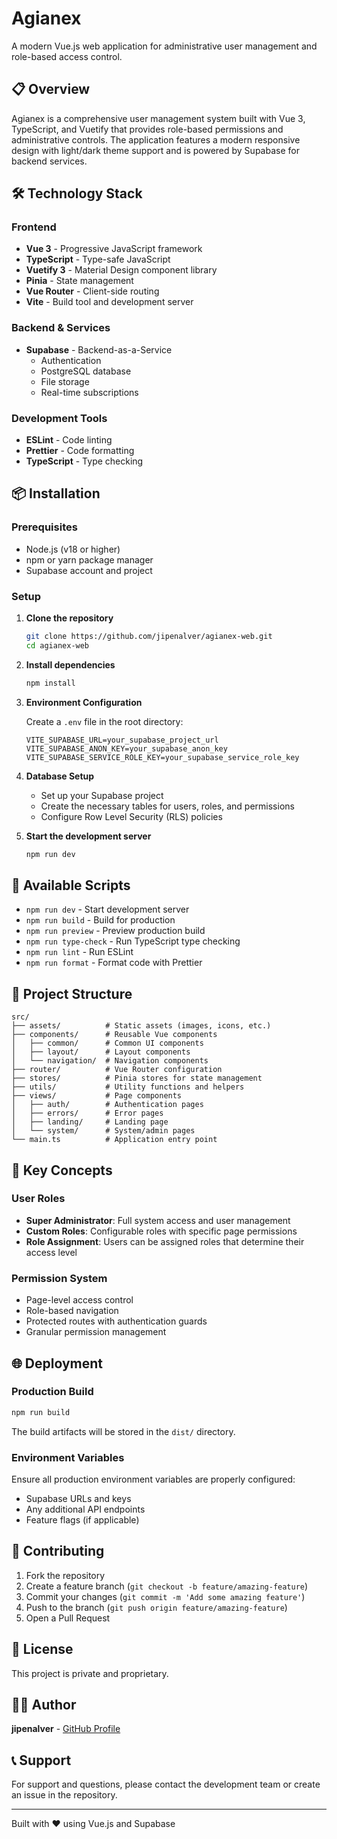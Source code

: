# Agianex

A modern Vue.js web application for administrative user management and role-based access control.

## 📋 Overview

Agianex is a comprehensive user management system built with Vue 3, TypeScript, and Vuetify that provides role-based permissions and administrative controls. The application features a modern responsive design with light/dark theme support and is powered by Supabase for backend services.

## 🛠️ Technology Stack

### Frontend

- **Vue 3** - Progressive JavaScript framework
- **TypeScript** - Type-safe JavaScript
- **Vuetify 3** - Material Design component library
- **Pinia** - State management
- **Vue Router** - Client-side routing
- **Vite** - Build tool and development server

### Backend & Services

- **Supabase** - Backend-as-a-Service
  - Authentication
  - PostgreSQL database
  - File storage
  - Real-time subscriptions

### Development Tools

- **ESLint** - Code linting
- **Prettier** - Code formatting
- **TypeScript** - Type checking

## 📦 Installation

### Prerequisites

- Node.js (v18 or higher)
- npm or yarn package manager
- Supabase account and project

### Setup

1. **Clone the repository**

   ```bash
   git clone https://github.com/jipenalver/agianex-web.git
   cd agianex-web
   ```

2. **Install dependencies**

   ```bash
   npm install
   ```

3. **Environment Configuration**

   Create a `.env` file in the root directory:

   ```env
   VITE_SUPABASE_URL=your_supabase_project_url
   VITE_SUPABASE_ANON_KEY=your_supabase_anon_key
   VITE_SUPABASE_SERVICE_ROLE_KEY=your_supabase_service_role_key
   ```

4. **Database Setup**

   - Set up your Supabase project
   - Create the necessary tables for users, roles, and permissions
   - Configure Row Level Security (RLS) policies

5. **Start the development server**

   ```bash
   npm run dev
   ```

## 🚀 Available Scripts

- `npm run dev` - Start development server
- `npm run build` - Build for production
- `npm run preview` - Preview production build
- `npm run type-check` - Run TypeScript type checking
- `npm run lint` - Run ESLint
- `npm run format` - Format code with Prettier

## 📁 Project Structure

```text
src/
├── assets/          # Static assets (images, icons, etc.)
├── components/      # Reusable Vue components
│   ├── common/      # Common UI components
│   ├── layout/      # Layout components
│   └── navigation/  # Navigation components
├── router/          # Vue Router configuration
├── stores/          # Pinia stores for state management
├── utils/           # Utility functions and helpers
├── views/           # Page components
│   ├── auth/        # Authentication pages
│   ├── errors/      # Error pages
│   ├── landing/     # Landing page
│   └── system/      # System/admin pages
└── main.ts          # Application entry point
```

## 🔑 Key Concepts

### User Roles

- **Super Administrator**: Full system access and user management
- **Custom Roles**: Configurable roles with specific page permissions
- **Role Assignment**: Users can be assigned roles that determine their access level

### Permission System

- Page-level access control
- Role-based navigation
- Protected routes with authentication guards
- Granular permission management

## 🌐 Deployment

### Production Build

```bash
npm run build
```

The build artifacts will be stored in the `dist/` directory.

### Environment Variables

Ensure all production environment variables are properly configured:

- Supabase URLs and keys
- Any additional API endpoints
- Feature flags (if applicable)

## 🤝 Contributing

1. Fork the repository
2. Create a feature branch (`git checkout -b feature/amazing-feature`)
3. Commit your changes (`git commit -m 'Add some amazing feature'`)
4. Push to the branch (`git push origin feature/amazing-feature`)
5. Open a Pull Request

## 📝 License

This project is private and proprietary.

## 👨‍💻 Author

**jipenalver** - [GitHub Profile](https://github.com/jipenalver)

## 📞 Support

For support and questions, please contact the development team or create an issue in the repository.

---

Built with ❤️ using Vue.js and Supabase
